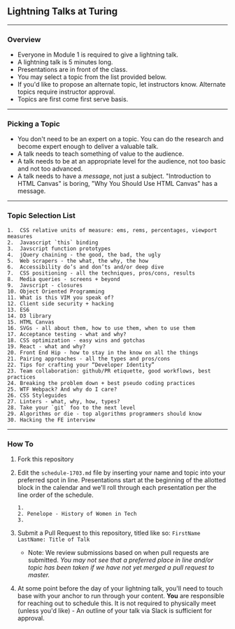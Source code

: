 ## Lightning Talks at Turing 

---

### Overview
* Everyone in Module 1 is required to give a lightning talk.
* A lightning talk is 5 minutes long.
* Presentations are in front of the class.
* You may select a topic from the list provided below. 
* If you'd like to propose an alternate topic, let instructors know. Alternate topics require instructor approval. 
* Topics are first come first serve basis.

---

### Picking a Topic

* You don't need to be an expert on a topic. You can do the research and become expert enough to deliver a valuable talk.
* A talk needs to teach something of value to the audience.
* A talk needs to be at an appropriate level for the audience, not too basic and not too advanced.
* A talk needs to have a *message*, not just a subject. "Introduction to HTML Canvas" is boring, "Why You Should Use HTML Canvas" has a message.

---

### Topic Selection List

```
1.  CSS relative units of measure: ems, rems, percentages, viewport measures
2.  Javascript `this` binding
3.  Javscript function prototypes
4.  jQuery chaining - the good, the bad, the ugly
5.  Web scrapers - the what, the why, the how
6.  Accessibility do’s and don’ts and/or deep dive
7.  CSS positioning - all the techniques, pros/cons, results
8.  Media queries - screens + beyond
9.  Javscript - closures
10. Object Oriented Programming
11. What is this VIM you speak of?
12. Client side security + hacking
13. ES6
14. D3 library
15. HTML Canvas
16. SVGs - all about them, how to use them, when to use them
17. Acceptance testing - what and why?
18. CSS optimization - easy wins and gotchas
19. React - what and why?
20. Front End Hip - how to stay in the know on all the things
21. Pairing approaches - all the types and pros/cons
22. Tips for crafting your “Developer Identity”
23. Team collaboration: github/PR etiquette, good workflows, best practices
24. Breaking the problem down + best pseudo coding practices
25. WTF Webpack? And why do I care?
26. CSS Styleguides
27. Linters - what, why, how, types?
28. Take your `git` foo to the next level
29. Algorithms or die - top algorithms programmers should know
30. Hacking the FE interview
```

---

### How To

1. Fork this repository
2. Edit the `schedule-1703.md` file by inserting your name and topic into your preferred spot in line. Presentations start at the beginning of the allotted block in the calendar and we'll roll through each presentation per the line order of the schedule. 

	```
	1. 
	2. Penelope - History of Women in Tech
	3.  
	```

3. Submit a Pull Request to this repository, titled like so: `FirstName LastName: Title of Talk`

	* Note: We review submissions based on when pull requests are submitted. *You may not see that a preferred place in line and/or topic has been taken if we have not yet merged a pull request to master.*

4. At some point before the day of your lightning talk, you'll need to touch base with your anchor to run through your content. **You** are responsible for reaching out to schedule this. It is not required to physically meet (unless you'd like) - An outline of your talk via Slack is sufficient for approval.
 
